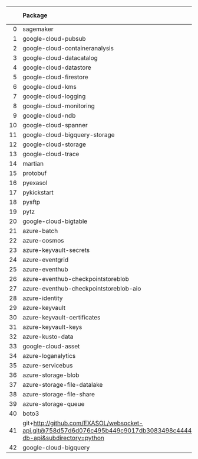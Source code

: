 <!-- markdown-link-check-disable -->

|    | Package                                                                                                                       | Version in 2.4.0     | Version in 2.5.0     | Status   |
|---:|:------------------------------------------------------------------------------------------------------------------------------|:---------------------|:---------------------|:---------|
|  0 | sagemaker                                                                                                                     |                      | 2.59.5               | NEW      |
|  1 | google-cloud-pubsub                                                                                                           | 2.5.0                | 2.5.0                |          |
|  2 | google-cloud-containeranalysis                                                                                                | 2.3.0                | 2.3.0                |          |
|  3 | google-cloud-datacatalog                                                                                                      | 3.2.1                | 3.2.1                |          |
|  4 | google-cloud-datastore                                                                                                        | 2.1.3                | 2.1.3                |          |
|  5 | google-cloud-firestore                                                                                                        | 2.1.3                | 2.1.3                |          |
|  6 | google-cloud-kms                                                                                                              | 2.3.0                | 2.3.0                |          |
|  7 | google-cloud-logging                                                                                                          | 2.5.0                | 2.5.0                |          |
|  8 | google-cloud-monitoring                                                                                                       | 2.2.1                | 2.2.1                |          |
|  9 | google-cloud-ndb                                                                                                              | 1.9.0                | 1.9.0                |          |
| 10 | google-cloud-spanner                                                                                                          | 3.5.0                | 3.5.0                |          |
| 11 | google-cloud-bigquery-storage                                                                                                 | 2.4.0                | 2.4.0                |          |
| 12 | google-cloud-storage                                                                                                          | 1.38.0               | 1.38.0               |          |
| 13 | google-cloud-trace                                                                                                            | 1.2.0                | 1.2.0                |          |
| 14 | martian                                                                                                                       | 1.4                  | 1.4                  |          |
| 15 | protobuf                                                                                                                      | 3.17.3               | 3.17.3               |          |
| 16 | pyexasol                                                                                                                      | 0.20.0               | 0.20.0               |          |
| 17 | pykickstart                                                                                                                   | 3.33                 | 3.33                 |          |
| 18 | pysftp                                                                                                                        | 0.2.9                | 0.2.9                |          |
| 19 | pytz                                                                                                                          | 2021.1               | 2021.1               |          |
| 20 | google-cloud-bigtable                                                                                                         | 2.2.0                | 2.2.0                |          |
| 21 | azure-batch                                                                                                                   | 10.0.0               | 10.0.0               |          |
| 22 | azure-cosmos                                                                                                                  | 4.2.0                | 4.2.0                |          |
| 23 | azure-keyvault-secrets                                                                                                        | 4.2.0                | 4.2.0                |          |
| 24 | azure-eventgrid                                                                                                               | 4.3.0                | 4.3.0                |          |
| 25 | azure-eventhub                                                                                                                | 5.5.0                | 5.5.0                |          |
| 26 | azure-eventhub-checkpointstoreblob                                                                                            | 1.1.4                | 1.1.4                |          |
| 27 | azure-eventhub-checkpointstoreblob-aio                                                                                        | 1.1.4                | 1.1.4                |          |
| 28 | azure-identity                                                                                                                | 1.6.0                | 1.6.0                |          |
| 29 | azure-keyvault                                                                                                                | 4.1.0                | 4.1.0                |          |
| 30 | azure-keyvault-certificates                                                                                                   | 4.2.1                | 4.2.1                |          |
| 31 | azure-keyvault-keys                                                                                                           | 4.3.1                | 4.3.1                |          |
| 32 | azure-kusto-data                                                                                                              | 2.1.3                | 2.1.3                |          |
| 33 | google-cloud-asset                                                                                                            | 3.1.0                | 3.1.0                |          |
| 34 | azure-loganalytics                                                                                                            | 0.1.0                | 0.1.0                |          |
| 35 | azure-servicebus                                                                                                              | 7.3.0                | 7.3.0                |          |
| 36 | azure-storage-blob                                                                                                            | 12.8.1               | 12.8.1               |          |
| 37 | azure-storage-file-datalake                                                                                                   | 12.4.0               | 12.4.0               |          |
| 38 | azure-storage-file-share                                                                                                      | 12.5.0               | 12.5.0               |          |
| 39 | azure-storage-queue                                                                                                           | 12.1.6               | 12.1.6               |          |
| 40 | boto3                                                                                                                         | 1.17.96              | 1.17.96              |          |
| 41 | git+http://github.com/EXASOL/websocket-api.git@758d57d6d076c495b449c9017db3083498c44445#egg=exasol-db-api&subdirectory=python | No version specified | No version specified |          |
| 42 | google-cloud-bigquery                                                                                                         | 2.20.0               | 2.20.0               |          |